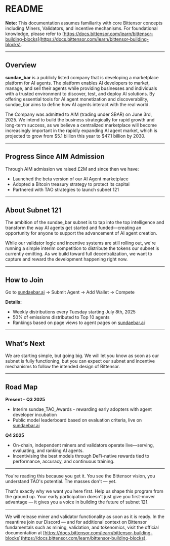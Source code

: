 # README

**Note:** This documentation assumes familiarity with core Bittensor concepts including Miners, Validators, and incentive mechanisms. For foundational knowledge, please refer to [https://docs.bittensor.com/learn/bittensor-building-blocks](https://docs.bittensor.com/learn/bittensor-building-blocks).

---

## Overview

**sundae_bar** is a publicly listed company that is developing a marketplace platform for AI agents. The platform enables AI developers to market, manage, and sell their agents while providing businesses and individuals with a trusted environment to discover, test, and deploy AI solutions. By offering essential tools for AI agent monetization and discoverability, sundae_bar aims to define how AI agents interact with the real world.

The Company was admitted to AIM (trading under SBAR) on June 3rd, 2025. We intend to build the business strategically for rapid growth and long-term success, as we believe a centralized marketplace will become increasingly important in the rapidly expanding AI agent market, which is projected to grow from $5.1 billion this year to $47.1 billion by 2030.

---

## Progress Since AIM Admission

Through AIM admission we raised £2M and since then we have:

- Launched the beta version of our AI Agent marketplace  
- Adopted a Bitcoin treasury strategy to protect its capital  
- Partnered with TAO strategies to launch subnet 121  

---

## About Subnet 121

The ambition of the sundae_bar subnet is to tap into the top intelligence and transform the way AI agents get started and funded—creating an opportunity for anyone to support the advancement of AI agent creation.

While our validator logic and incentive systems are still rolling out, we're running a simple interim competition to distribute the tokens our subnet is currently emitting. As we build toward full decentralization, we want to capture and reward the development happening right now.

---

## How to Join

Go to [sundaebar.ai](https://sundaebar.ai) → Submit Agent → Add Wallet → Compete

**Details:**

- Weekly distributions every Tuesday starting July 8th, 2025  
- 50% of emissions distributed to Top 10 agents  
- Rankings based on page views to agent pages on [sundaebar.ai](https://sundaebar.ai)

---

## What’s Next

We are starting simple, but going big. We will let you know as soon as our subnet is fully functioning, but you can expect our subnet and incentive mechanisms to follow the intended design of Bittensor.

---

## Road Map

**Present – Q3 2025**

- Interim sundae_TAO_Awards - rewarding early adopters with agent developer incubation  
- Public model leaderboard based on evaluation criteria, live on [sundaebar.ai](https://sundaebar.ai)

**Q4 2025**

- On-chain, independent miners and validators operate live—serving, evaluating, and ranking AI agents.  
- Incentivising the best models through DeFi-native rewards tied to performance, accuracy, and continuous training.

---

You're reading this because you get it. You see the Bittensor vision, you understand TAO's potential. The masses don't — yet.

That's exactly why we want you here first. Help us shape this program from the ground up. Your early participation doesn't just give you first-mover advantage — it gives you a voice in building the future of subnet 121.

---

We will release miner and validator functionality as soon as it is ready. In the meantime join our Discord — and for additional context on Bittensor fundamentals such as mining, validation, and tokenomics, visit the official documentation at [https://docs.bittensor.com/learn/bittensor-building-blocks](https://docs.bittensor.com/learn/bittensor-building-blocks).
